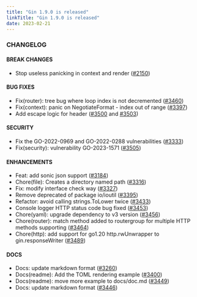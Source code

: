 ```yaml
---
title: "Gin 1.9.0 is released"
linkTitle: "Gin 1.9.0 is released"
date: 2023-02-21
---
```


### CHANGELOG

#### BREAK CHANGES
  * Stop useless panicking in context and render ([#2150](https://github.com/gin-gonic/gin/pull/2150))

#### BUG FIXES
  * Fix(router): tree bug where loop index is not decremented ([#3460](https://github.com/gin-gonic/gin/pull/3460))
  * Fix(context): panic on NegotiateFormat - index out of range ([#3397](https://github.com/gin-gonic/gin/pull/3397))
  * Add escape logic for header ([#3500](https://github.com/gin-gonic/gin/pull/3500) and [#3503](https://github.com/gin-gonic/gin/pull/3503))

#### SECURITY
  * Fix the GO-2022-0969 and GO-2022-0288 vulnerabilities ([#3333](https://github.com/gin-gonic/gin/pull/3333))
  * Fix(security): vulnerability GO-2023-1571 ([#3505](https://github.com/gin-gonic/gin/pull/3505))

#### ENHANCEMENTS
  * Feat: add sonic json support ([#3184](https://github.com/gin-gonic/gin/pull/3184))
  * Chore(file): Creates a directory named path ([#3316](https://github.com/gin-gonic/gin/pull/3316))
  * Fix: modify interface check way ([#3327](https://github.com/gin-gonic/gin/pull/3327))
  * Remove deprecated of package io/ioutil ([#3395](https://github.com/gin-gonic/gin/pull/3395))
  * Refactor: avoid calling strings.ToLower twice ([#3433](https://github.com/gin-gonic/gin/pull/3343))
  * Console logger HTTP status code bug fixed ([#3453](https://github.com/gin-gonic/gin/pull/3453))
  * Chore(yaml): upgrade dependency to v3 version ([#3456](https://github.com/gin-gonic/gin/pull/3456))
  * Chore(router): match method added to routergroup for multiple HTTP methods supporting ([#3464](https://github.com/gin-gonic/gin/pull/3464))
  * Chore(http): add support for go1.20 http.rwUnwrapper to gin.responseWriter ([#3489](https://github.com/gin-gonic/gin/pull/3489))

#### DOCS
  * Docs: update markdown format ([#3260](https://github.com/gin-gonic/gin/pull/3260))
  * Docs(readme): Add the TOML rendering example ([#3400](https://github.com/gin-gonic/gin/pull/3400))
  * Docs(readme): move more example to docs/doc.md ([#3449](https://github.com/gin-gonic/gin/pull/3449))
  * Docs: update markdown format ([#3446](https://github.com/gin-gonic/gin/pull/3446))
